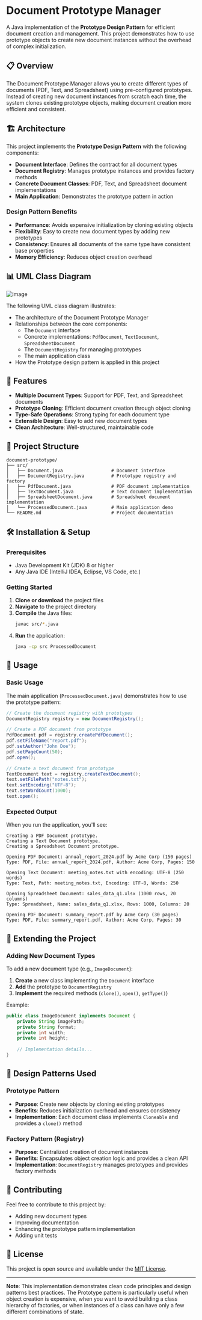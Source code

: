 # Document Prototype Manager

A Java implementation of the **Prototype Design Pattern** for efficient document creation and management. This project demonstrates how to use prototype objects to create new document instances without the overhead of complex initialization.

## 📋 Overview

The Document Prototype Manager allows you to create different types of documents (PDF, Text, and Spreadsheet) using pre-configured prototypes. Instead of creating new document instances from scratch each time, the system clones existing prototype objects, making document creation more efficient and consistent.

## 🏗️ Architecture

This project implements the **Prototype Design Pattern** with the following components:

- **Document Interface**: Defines the contract for all document types
- **Document Registry**: Manages prototype instances and provides factory methods
- **Concrete Document Classes**: PDF, Text, and Spreadsheet document implementations
- **Main Application**: Demonstrates the prototype pattern in action

### Design Pattern Benefits

- **Performance**: Avoids expensive initialization by cloning existing objects
- **Flexibility**: Easy to create new document types by adding new prototypes
- **Consistency**: Ensures all documents of the same type have consistent base properties
- **Memory Efficiency**: Reduces object creation overhead

## 📊 UML Class Diagram

![image](https://github.com/user-attachments/assets/c49aa490-6d33-4491-9773-d45630d54481)

The following UML class diagram illustrates:
- The architecture of the Document Prototype Manager
- Relationships between the core components:
  - The `Document` interface
  - Concrete implementations: `PdfDocument`, `TextDocument`, `SpreadsheetDocument`
  - The `DocumentRegistry` for managing prototypes
  - The main application class
- How the Prototype design pattern is applied in this project

## 🚀 Features

- **Multiple Document Types**: Support for PDF, Text, and Spreadsheet documents
- **Prototype Cloning**: Efficient document creation through object cloning
- **Type-Safe Operations**: Strong typing for each document type
- **Extensible Design**: Easy to add new document types
- **Clean Architecture**: Well-structured, maintainable code

## 📁 Project Structure

```
document-prototype/
├── src/
│   ├── Document.java                  # Document interface
│   ├── DocumentRegistry.java          # Prototype registry and factory
│   ├── PdfDocument.java               # PDF document implementation
│   ├── TextDocument.java              # Text document implementation
│   ├── SpreadsheetDocument.java       # Spreadsheet document implementation
│   └── ProcessedDocument.java         # Main application demo
└── README.md                          # Project documentation
```

## 🛠️ Installation & Setup

### Prerequisites

- Java Development Kit (JDK) 8 or higher
- Any Java IDE (IntelliJ IDEA, Eclipse, VS Code, etc.)

### Getting Started

1. **Clone or download** the project files
2. **Navigate** to the project directory
3. **Compile** the Java files:
   ```bash
   javac src/*.java
   ```
4. **Run** the application:
   ```bash
   java -cp src ProcessedDocument
   ```

## 📖 Usage

### Basic Usage

The main application (`ProcessedDocument.java`) demonstrates how to use the prototype pattern:

```java
// Create the document registry with prototypes
DocumentRegistry registry = new DocumentRegistry();

// Create a PDF document from prototype
PdfDocument pdf = registry.createPdfDocument();
pdf.setFileName("report.pdf");
pdf.setAuthor("John Doe");
pdf.setPageCount(50);
pdf.open();

// Create a text document from prototype
TextDocument text = registry.createTextDocument();
text.setFilePath("notes.txt");
text.setEncoding("UTF-8");
text.setWordCount(1000);
text.open();
```

### Expected Output

When you run the application, you'll see:

```
Creating a PDF Document prototype.
Creating a Text Document prototype.
Creating a Spreadsheet Document prototype.

Opening PDF Document: annual_report_2024.pdf by Acme Corp (150 pages)
Type: PDF, File: annual_report_2024.pdf, Author: Acme Corp, Pages: 150

Opening Text Document: meeting_notes.txt with encoding: UTF-8 (250 words)
Type: Text, Path: meeting_notes.txt, Encoding: UTF-8, Words: 250

Opening Spreadsheet Document: sales_data_q1.xlsx (1000 rows, 20 columns)
Type: Spreadsheet, Name: sales_data_q1.xlsx, Rows: 1000, Columns: 20

Opening PDF Document: summary_report.pdf by Acme Corp (30 pages)
Type: PDF, File: summary_report.pdf, Author: Acme Corp, Pages: 30
```

## 🔧 Extending the Project

### Adding New Document Types

To add a new document type (e.g., `ImageDocument`):

1. **Create** a new class implementing the `Document` interface
2. **Add** the prototype to `DocumentRegistry`
3. **Implement** the required methods (`clone()`, `open()`, `getType()`)

Example:
```java
public class ImageDocument implements Document {
    private String imagePath;
    private String format;
    private int width;
    private int height;
    
    // Implementation details...
}
```

## 🎯 Design Patterns Used

### Prototype Pattern
- **Purpose**: Create new objects by cloning existing prototypes
- **Benefits**: Reduces initialization overhead and ensures consistency
- **Implementation**: Each document class implements `Cloneable` and provides a `clone()` method

### Factory Pattern (Registry)
- **Purpose**: Centralized creation of document instances
- **Benefits**: Encapsulates object creation logic and provides a clean API
- **Implementation**: `DocumentRegistry` manages prototypes and provides factory methods

## 🤝 Contributing

Feel free to contribute to this project by:
- Adding new document types
- Improving documentation
- Enhancing the prototype pattern implementation
- Adding unit tests

## 📄 License

This project is open source and available under the [MIT License](LICENSE).

---

**Note**: This implementation demonstrates clean code principles and design patterns best practices. The Prototype pattern is particularly useful when object creation is expensive, when you want to avoid building a class hierarchy of factories, or when instances of a class can have only a few different combinations of state.

